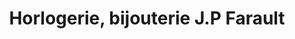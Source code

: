 ---
title: "Horlogerie, bijouterie J.P Farault"
url: /binic/horlogerie-bijouterie-j-p-farault/
shop: bijoux
---